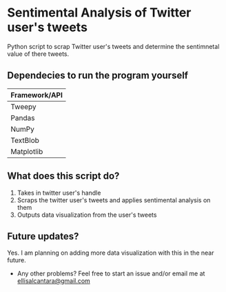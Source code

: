 # Sentimental Analysis of Twitter user's tweets
Python script to scrap Twitter user's tweets and determine the sentimnetal value of there tweets.


## Dependecies to run the program yourself ##

|Framework/API     |
|------------------|
|Tweepy            |
|Pandas            |
|NumPy             |
|TextBlob          |
|Matplotlib        |



## What does this script do? ##

1. Takes in twitter user's handle  
2. Scraps the twitter user's tweets and applies sentimental analysis on them  
3. Outputs data visualization from the user's tweets  

## Future updates? ##
Yes. I am planning on adding more data visualization with this in the near future.  

  
* Any other problems? Feel free to start an issue and/or email me at ellisalcantara@gmail.com